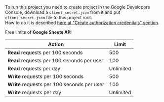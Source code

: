 To run this project you need to create project in the Google Developers Console, download a `client_secret.json` from it and put `client_secret.json` file to this project root.  
How to do it is described [here at "Create authorization credentials" section](https://developers.google.com/api-client-library/php/auth/web-app#creatingcred).


Free limits of **Google Sheets API**

Action | Limit
--- | ---
**Read** requests per 100 seconds | 500
**Read** requests per 100 seconds per user | 100
**Read** requests per day | Unlimited
**Write** requests per 100 seconds | 500
**Write** requests per 100 seconds per user | 100
**Write** requests per day | Unlimited
